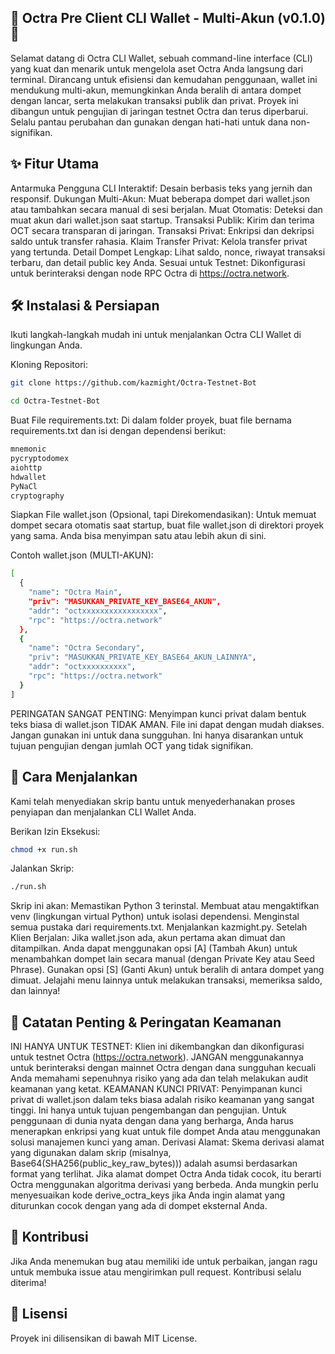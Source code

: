 ## 🚀 Octra Pre Client CLI Wallet - Multi-Akun (v0.1.0) 🚀

Selamat datang di Octra CLI Wallet, sebuah command-line interface (CLI) yang kuat dan menarik untuk mengelola aset Octra Anda langsung dari terminal. Dirancang untuk efisiensi dan kemudahan penggunaan, wallet ini mendukung multi-akun, memungkinkan Anda beralih di antara dompet dengan lancar, serta melakukan transaksi publik dan privat.
Proyek ini dibangun untuk pengujian di jaringan testnet Octra dan terus diperbarui. Selalu pantau perubahan dan gunakan dengan hati-hati untuk dana non-signifikan.


## ✨ Fitur Utama
Antarmuka Pengguna CLI Interaktif: Desain berbasis teks yang jernih dan responsif.
Dukungan Multi-Akun: Muat beberapa dompet dari wallet.json atau tambahkan secara manual di sesi berjalan.
Muat Otomatis: Deteksi dan muat akun dari wallet.json saat startup.
Transaksi Publik: Kirim dan terima OCT secara transparan di jaringan.
Transaksi Privat: Enkripsi dan dekripsi saldo untuk transfer rahasia.
Klaim Transfer Privat: Kelola transfer privat yang tertunda.
Detail Dompet Lengkap: Lihat saldo, nonce, riwayat transaksi terbaru, dan detail public key Anda.
Sesuai untuk Testnet: Dikonfigurasi untuk berinteraksi dengan node RPC Octra di https://octra.network.

## 🛠️ Instalasi & Persiapan
Ikuti langkah-langkah mudah ini untuk menjalankan Octra CLI Wallet di lingkungan Anda.

Kloning Repositori:
```Bash
git clone https://github.com/kazmight/Octra-Testnet-Bot
```
```bash
cd Octra-Testnet-Bot
```

Buat File requirements.txt:
Di dalam folder proyek, buat file bernama requirements.txt dan isi dengan dependensi berikut:
```bash
mnemonic
pycryptodomex
aiohttp
hdwallet
PyNaCl
cryptography
```
Siapkan File wallet.json (Opsional, tapi Direkomendasikan):
Untuk memuat dompet secara otomatis saat startup, buat file wallet.json di direktori proyek yang sama. Anda bisa menyimpan satu atau lebih akun di sini.

Contoh wallet.json (MULTI-AKUN):
```bash
[
  {
    "name": "Octra Main",
    "priv": "MASUKKAN_PRIVATE_KEY_BASE64_AKUN",
    "addr": "octxxxxxxxxxxxxxxxxx",
    "rpc": "https://octra.network"
  },
  {
    "name": "Octra Secondary",
    "priv": "MASUKKAN_PRIVATE_KEY_BASE64_AKUN_LAINNYA",
    "addr": "octxxxxxxxxxx",
    "rpc": "https://octra.network"
  }
]
```
PERINGATAN SANGAT PENTING: Menyimpan kunci privat dalam bentuk teks biasa di wallet.json TIDAK AMAN. File ini dapat dengan mudah diakses. Jangan gunakan ini untuk dana sungguhan. Ini hanya disarankan untuk tujuan pengujian dengan jumlah OCT yang tidak signifikan.

## 🚀 Cara Menjalankan
Kami telah menyediakan skrip bantu untuk menyederhanakan proses penyiapan dan menjalankan CLI Wallet Anda.

Berikan Izin Eksekusi:
```Bash
chmod +x run.sh
```
Jalankan Skrip:
```Bash
./run.sh
```

Skrip ini akan:
Memastikan Python 3 terinstal.
Membuat atau mengaktifkan venv (lingkungan virtual Python) untuk isolasi dependensi.
Menginstal semua pustaka dari requirements.txt.
Menjalankan kazmight.py.
Setelah Klien Berjalan:
Jika wallet.json ada, akun pertama akan dimuat dan ditampilkan.
Anda dapat menggunakan opsi [A] (Tambah Akun) untuk menambahkan dompet lain secara manual (dengan Private Key atau Seed Phrase).
Gunakan opsi [S] (Ganti Akun) untuk beralih di antara dompet yang dimuat.
Jelajahi menu lainnya untuk melakukan transaksi, memeriksa saldo, dan lainnya!

## 🚨 Catatan Penting & Peringatan Keamanan
INI HANYA UNTUK TESTNET: Klien ini dikembangkan dan dikonfigurasi untuk testnet Octra (https://octra.network). 
JANGAN menggunakannya untuk berinteraksi dengan mainnet Octra
dengan dana sungguhan kecuali Anda memahami sepenuhnya risiko yang ada dan telah melakukan audit keamanan yang ketat.
KEAMANAN KUNCI PRIVAT: Penyimpanan kunci privat di wallet.json dalam teks biasa adalah risiko keamanan yang sangat tinggi. Ini hanya untuk tujuan pengembangan dan pengujian. Untuk penggunaan di dunia nyata dengan dana yang berharga, Anda harus menerapkan enkripsi yang kuat untuk file dompet Anda atau menggunakan solusi manajemen kunci yang aman.
Derivasi Alamat: Skema derivasi alamat yang digunakan dalam skrip (misalnya, Base64(SHA256(public_key_raw_bytes))) adalah asumsi berdasarkan format yang terlihat. Jika alamat dompet Octra Anda tidak cocok, itu berarti Octra menggunakan algoritma derivasi yang berbeda. Anda mungkin perlu menyesuaikan kode derive_octra_keys jika Anda ingin alamat yang diturunkan cocok dengan yang ada di dompet eksternal Anda.

## 🤝 Kontribusi
Jika Anda menemukan bug atau memiliki ide untuk perbaikan, jangan ragu untuk membuka issue atau mengirimkan pull request. Kontribusi selalu diterima!

## 📄 Lisensi
Proyek ini dilisensikan di bawah MIT License.
